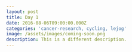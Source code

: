 ```yaml
---
layout: post
title: Day 1
date: 2016-08-06T09:00:00.000Z
categories: 'cancer-research, cycling, lejog'
image: /assets/images/coming-soon.png
description: This is a different description.
---
```

